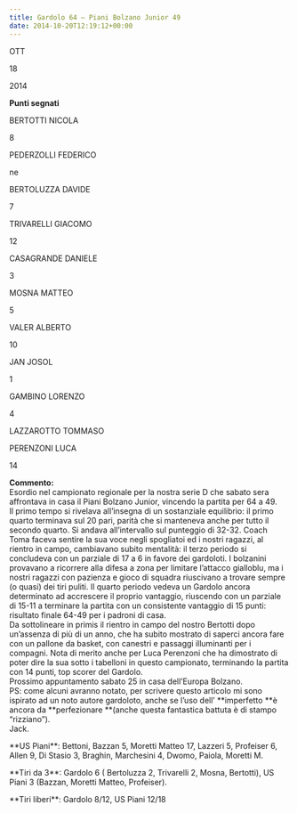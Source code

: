 ```yaml
---
title: Gardolo 64 – Piani Bolzano Junior 49
date: 2014-10-20T12:19:12+00:00
---
```

OTT

18

2014

**Punti segnati**

BERTOTTI NICOLA

8

PEDERZOLLI FEDERICO

ne

BERTOLUZZA DAVIDE

7

TRIVARELLI GIACOMO

12

CASAGRANDE DANIELE

3

MOSNA MATTEO

5

VALER ALBERTO

10

JAN JOSOL

1

GAMBINO LORENZO

4

LAZZAROTTO TOMMASO

PERENZONI LUCA

14

**Commento:**  
Esordio nel campionato regionale per la nostra serie D che sabato sera affrontava in casa il Piani Bolzano Junior, vincendo la partita per 64 a 49.  
Il primo tempo si rivelava all’insegna di un sostanziale equilibrio: il primo quarto terminava sul 20 pari, parità che si manteneva anche per tutto il secondo quarto. Si andava all’intervallo sul punteggio di 32-32. Coach Toma faceva sentire la sua voce negli spogliatoi ed i nostri ragazzi, al rientro in campo, cambiavano subito mentalità: il terzo periodo si concludeva con un parziale di 17 a 6 in favore dei gardoloti. I bolzanini provavano a ricorrere alla difesa a zona per limitare l’attacco gialloblu, ma i nostri ragazzi con pazienza e gioco di squadra riuscivano a trovare sempre (o quasi) dei tiri puliti. Il quarto periodo vedeva un Gardolo ancora determinato ad accrescere il proprio vantaggio, riuscendo con un parziale di 15-11 a terminare la partita con un consistente vantaggio di 15 punti: risultato finale 64-49 per i padroni di casa.  
Da sottolineare in primis il rientro in campo del nostro Bertotti dopo un’assenza di più di un anno, che ha subito mostrato di saperci ancora fare con un pallone da basket, con canestri e passaggi illuminanti per i compagni. Nota di merito anche per Luca Perenzoni che ha dimostrato di poter dire la sua sotto i tabelloni in questo campionato, terminando la partita con 14 punti, top scorer del Gardolo.  
Prossimo appuntamento sabato 25 in casa dell’Europa Bolzano.  
PS: come alcuni avranno notato, per scrivere questo articolo mi sono ispirato ad un noto autore gardoloto, anche se l’uso dell’ \*\*imperfetto \*\*è ancora da \*\*perfezionare \*\*(anche questa fantastica battuta è di stampo “rizziano”).  
Jack.

\*\*US Piani\*\*: Bettoni, Bazzan 5, Moretti Matteo 17, Lazzeri 5, Profeiser 6, Allen 9, Di Stasio 3, Braghin, Marchesini 4, Dwomo, Paiola, Moretti M.

\*\*Tiri da 3\*\*: Gardolo 6 ( Bertoluzza 2, Trivarelli 2, Mosna, Bertotti), US Piani 3 (Bazzan, Moretti Matteo, Profeiser).

\*\*Tiri liberi\*\*: Gardolo 8/12, US Piani 12/18